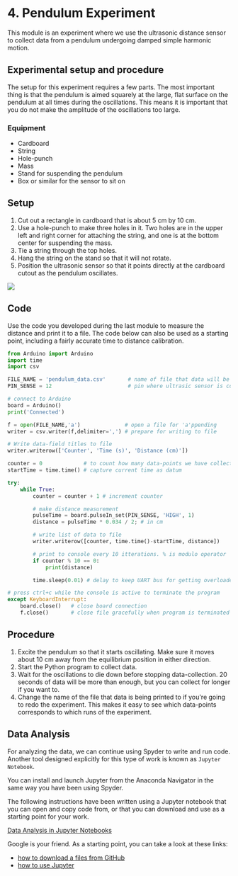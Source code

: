 # 4. Pendulum Experiment
This module is an experiment where we use the ultrasonic distance sensor to collect data from a pendulum undergoing damped simple harmonic motion.

## Experimental setup and procedure
The setup for this experiment requires a few parts. The most important thing is that the pendulum is aimed squarely at the large, flat surface on the pendulum at all times during the oscillations. This means it is important that you do not make the amplitude of the oscillations too large.

### Equipment
- Cardboard
- String
- Hole-punch
- Mass
- Stand for suspending the pendulum
- Box or similar for the sensor to sit on

## Setup
1. Cut out a rectangle in cardboard that is about 5 cm by 10 cm.
2. Use a hole-punch to make three holes in it. Two holes are in the upper left and right corner for attaching the string, and one is at the bottom center for suspending the mass.
3. Tie a string through the top holes.
4. Hang the string on the stand so that it will not rotate.
5. Position the ultrasonic sensor so that it points directly at the cardboard cutout as the pendulum oscillates.

![](Images/setup.jpg)

## Code
Use the code you developed during the last module to measure the distance and print it to a file. The code below can also be used as a starting point, including a fairly accurate time to distance calibration.

```python
from Arduino import Arduino
import time
import csv

FILE_NAME = 'pendulum_data.csv'       # name of file that data will be written to
PIN_SENSE = 12                        # pin where ultrasic sensor is connected

# connect to Arduino
board = Arduino()
print('Connected')

f = open(FILE_NAME,'a')              # open a file for 'a'ppending
writer = csv.writer(f,delimiter=',') # prepare for writing to file

# Write data-field titles to file
writer.writerow(['Counter', 'Time (s)', 'Distance (cm)'])

counter = 0             # to count how many data-points we have collected
startTime = time.time() # capture current time as datum

try:
    while True:
        counter = counter + 1 # increment counter

        # make distance measurement
        pulseTime = board.pulseIn_set(PIN_SENSE, 'HIGH', 1)
        distance = pulseTime * 0.034 / 2; # in cm

        # write list of data to file
        writer.writerow([counter, time.time()-startTime, distance])

        # print to console every 10 itterations. % is modulo operator
        if counter % 10 == 0:
            print(distance)

        time.sleep(0.01) # delay to keep UART bus for getting overloaded

# press ctrl+c while the console is active to terminate the program
except KeyboardInterrupt:
    board.close()   # close board connection
    f.close()       # close file gracefully when program is terminated
```

## Procedure
1. Excite the pendulum so that it starts oscillating. Make sure it moves about 10 cm away from the equilibrium position in either direction.
2. Start the Python program to collect data.
3. Wait for the oscillations to die down before stopping data-collection. 20 seconds of data will be more than enough, but you can collect for longer if you want to.
4. Change the name of the file that data is being printed to if you're going to redo the experiment. This makes it easy to see which data-points corresponds to which runs of the experiment.


## Data Analysis
For analyzing the data, we can continue using Spyder to write and run code. Another tool designed explicitly for this type of work is known as `Jupyter Notebook`.

You can install and launch Jupyter from the Anaconda Navigator in the same way you have been using Spyder.

The following instructions have been written using a Jupyter notebook that you can open and copy code from, or that you can download and use as a starting point for your work.

[Data Analysis in Jupyter Notebooks](Data_Analysis.ipynb)


Google is your friend. As a starting point, you can take a look at these links:

- [how to download a files from GitHub](https://www.google.com/url?sa=t&rct=j&q=&esrc=s&source=web&cd=2&cad=rja&uact=8&ved=2ahUKEwjT5bGT2OLhAhV8ITQIHa9ADB4QFjABegQIChAK&url=https%3A%2F%2Fwww.youtube.com%2Fwatch%3Fv%3DGIJdfuAoqFI&usg=AOvVaw022I6S-_6LJeKPyPWS8hCP)
- [how to use Jupyter](https://www.codecademy.com/articles/how-to-use-jupyter-notebooks)
